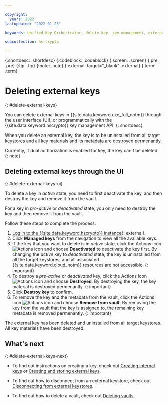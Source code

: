 ```yaml
---

copyright:
  years: 2022
lastupdated: "2022-01-25"

keywords: Unified Key Orchestrator, delete key, key management, external key, UKO

subcollection: hs-crypto

---
```


{:shortdesc: .shortdesc}
{:codeblock: .codeblock}
{:screen: .screen}
{:pre: .pre}
{:tip: .tip}
{:note: .note}
{:external: target="_blank" .external}
{:term: .term}


# Deleting external keys
{: #delete-external-keys}

You can delete external keys in {{site.data.keyword.uko_full_notm}} through the user interface (UI), or programmatically with the {{site.data.keyword.hscrypto}} key management API.
{: shortdesc}

When you delete an external key, the key is to be uninstalled from all target keystores and all key materials and its metadata are destroyed permenantly.

Currently, if dual authorization is enabled for key, the key can't be deleted.
{: note}



## Deleting external keys through the UI
{: #delete-external-keys-ui}

To delete a key in _active_ state, you need to first deactivate the key, and then destroy the key and remove it from the vault. 

For a key in _pre-active_ or _deactivated_ state, you only need to destroy the key and then remove it from the vault.

Follow these steps to complete the process:

1. [Log in to the {{site.data.keyword.hscrypto}} instance](https://cloud.ibm.com/login){: external}.
2. Click **Managed keys** from the navigation to view all the available keys.
3. If the key that you want to delete is in _active_ state, click the Actions icon ![Actions icon](../icons/action-menu-icon.svg "Actions") and choose **Deactivated** to deactivate the key first.
    By changing the _active_ key to _deactivated_ state, the key is uninstalled from all the target keystores, and all associated {{site.data.keyword.cloud_notm}} resources are not accessible.
    {: important}
4. To destroy a _pre-active_ or _deactivated_ key, click the Actions icon ![Actions icon](../icons/action-menu-icon.svg "Actions") and choose **Destroyed**.
    By destroying the key, the key material is destroyed permenantly. 
    {: important}
5. Click **Destroy key** to confirm.
6. To remove the key and the metadata from the vault, click the Actions icon ![Actions icon](../icons/action-menu-icon.svg "Actions") and choose **Remove from vault**.
    By removing the key from the vault that the key is assigned to, the remaining key metadata is removed permenantly. 
    {: important}

The external key has been deleted and uninstalled from all target keystores. All key materials have been destroyed.

## What's next
{: #delete-external-keys-next}

- To find out instructions on creating a key, check out [Creating internal keys](/docs/hs-crypto?topic=hs-crypto-create-internal-keys) or [Creating and storing external keys](/docs/hs-crypto?topic=hs-crypto-create-external-keys).
  
- To find out how to disconnect from an external keystore, check out [Disconnecting from external keystores](/docs/hs-crypto?topic=hs-crypto-disconnect-external-keystores).

- To find out how to delete a vault, check out [Deleting vaults](/docs/hs-crypto?topic=hs-crypto-delete-vaults).
